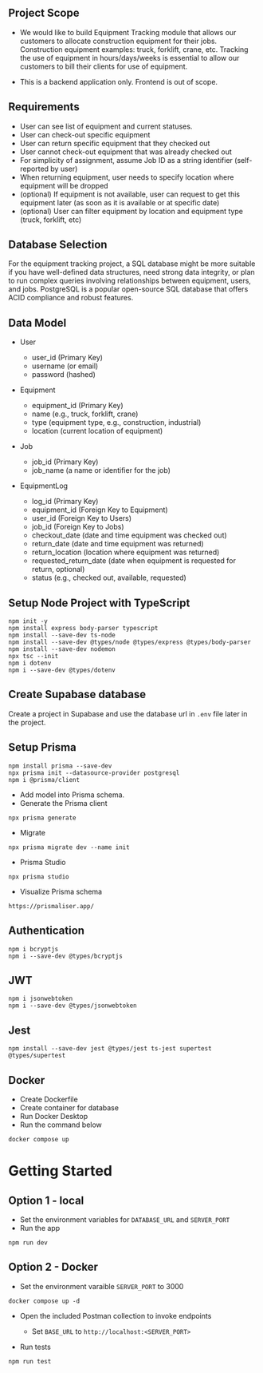 ## Project Scope

- We would like to build Equipment Tracking module that allows our customers to allocate construction equipment for their jobs. Construction equipment examples: truck, forklift, crane, etc. Tracking the use of equipment in hours/days/weeks is essential to allow our customers to bill their clients for use of equipment.

- This is a backend application only. Frontend is out of scope.

## Requirements

- User can see list of equipment and current statuses.
- User can check-out specific equipment
- User can return specific equipment that they checked out
- User cannot check-out equipment that was already checked out
- For simplicity of assignment, assume Job ID as a string identifier (self-reported by user)
- When returning equipment, user needs to specify location where equipment will be dropped
- (optional) If equipment is not available, user can request to get this equipment later (as soon as it is available or at specific date)
- (optional) User can filter equipment by location and equipment type (truck, forklift, etc)

## Database Selection

For the equipment tracking project, a SQL database might be more suitable if you have well-defined data structures, need strong data integrity, or plan to run complex queries involving relationships between equipment, users, and jobs. PostgreSQL is a popular open-source SQL database that offers ACID compliance and robust features.

## Data Model

- User

  - user_id (Primary Key)
  - username (or email)
  - password (hashed)

- Equipment

  - equipment_id (Primary Key)
  - name (e.g., truck, forklift, crane)
  - type (equipment type, e.g., construction, industrial)
  - location (current location of equipment)

- Job

  - job_id (Primary Key)
  - job_name (a name or identifier for the job)

- EquipmentLog
  - log_id (Primary Key)
  - equipment_id (Foreign Key to Equipment)
  - user_id (Foreign Key to Users)
  - job_id (Foreign Key to Jobs)
  - checkout_date (date and time equipment was checked out)
  - return_date (date and time equipment was returned)
  - return_location (location where equipment was returned)
  - requested_return_date (date when equipment is requested for return, optional)
  - status (e.g., checked out, available, requested)

## Setup Node Project with TypeScript

```
npm init -y
npm install express body-parser typescript
npm install --save-dev ts-node
npm install --save-dev @types/node @types/express @types/body-parser
npm install --save-dev nodemon
npx tsc --init
npm i dotenv 
npm i --save-dev @types/dotenv
```

## Create Supabase database

Create a project in Supabase and use the database url in `.env` file later in the project.

## Setup Prisma

```
npm install prisma --save-dev
npx prisma init --datasource-provider postgresql
npm i @prisma/client
```

- Add model into Prisma schema.
- Generate the Prisma client
```
npx prisma generate
```

- Migrate

```
npx prisma migrate dev --name init
```

- Prisma Studio

```
npx prisma studio
```

- Visualize Prisma schema
```
https://prismaliser.app/
```

## Authentication

```
npm i bcryptjs
npm i --save-dev @types/bcryptjs
```

## JWT

```
npm i jsonwebtoken
npm i --save-dev @types/jsonwebtoken
```

## Jest
```
npm install --save-dev jest @types/jest ts-jest supertest @types/supertest
```

## Docker
- Create Dockerfile
- Create container for database
- Run Docker Desktop
- Run the command below
```
docker compose up
```

# Getting Started

## Option 1 - local
- Set the environment variables for `DATABASE_URL` and `SERVER_PORT`
- Run the app
```
npm run dev
```

## Option 2 - Docker
- Set the environment varaible `SERVER_PORT` to 3000
```
docker compose up -d
```

- Open the included Postman collection to invoke endpoints
  - Set `BASE_URL` to `http://localhost:<SERVER_PORT>`


- Run tests
```
npm run test
```